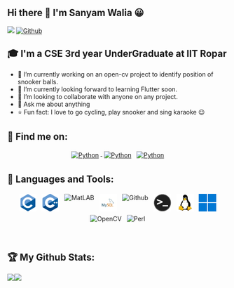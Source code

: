 ## Hi there 👋 I'm Sanyam Walia 😀
![](https://visitor-badge.laobi.icu/badge?page_id=Sanyamwalia147.Sanyamwalia147) [![Github](https://img.shields.io/github/followers/Sanyamwalia147?label=Followers&logo=Github)](https://github.com/Sanyamwalia147)




## 🎓 I'm a CSE 3rd year UnderGraduate at IIT Ropar

- 🔭 I’m currently working on an open-cv project to identify position of snooker balls.
- 🌱 I’m currently looking forward to learning Flutter soon. 
- 👯 I’m looking to collaborate with anyone on any project.
- 💬 Ask me about anything
- ⭐ Fun fact: I love to go cycling, play snooker and sing karaoke 😉  

## 📧 Find me on:

<!--
[<img align="left" alt="Sanyam Walia | Twitter" width="40px" src="https://cdn-icons-png.flaticon.com/512/124/124021.png" />][Twitter]
[<img align="left" alt="Sanyam Walia | LinkedIn" width="40px" src="https://cdn.jsdelivr.net/npm/simple-icons@v3/icons/linkedin.svg" />][linkedin]
[<img align="left" alt="Sanyam Walia | Mail" width="40px" src="https://cdn.jsdelivr.net/npm/simple-icons@v3/icons/gmail.svg" />][mail]
-->

<p align="center">
 <a href="https://twitter.com/SanyamWalia4" target="_blank" rel="noopener noreferrer"> <img src="https://cdn-icons-png.flaticon.com/512/124/124021.png" alt="Python" height="40" style="vertical-align:top; margin:4px"> </a>
 <a href="https://www.linkedin.com/in/sanyam-walia-417121236/" target="_blank" rel="noopener noreferrer"> <img src="https://cdn-icons-png.flaticon.com/512/174/174857.png" alt="Python" height="40" style="vertical-align:top; margin:4px"></a>
 <a href="mailto:sanyam.walia20@gmail.com"> <img src="https://cdn-icons-png.flaticon.com/512/726/726623.png" alt="Python" height="40" style="vertical-align:top; margin:4px"></a>

<br />


## 🧰 Languages and Tools:
<p align="center">
<img src="https://raw.githubusercontent.com/devicons/devicon/master/icons/c/c-original.svg" alt="C" height="40" style="vertical-align:top; margin:4px">
<img src="https://raw.githubusercontent.com/devicons/devicon/master/icons/cplusplus/cplusplus-original.svg" alt="C++" height="40" style="vertical-align:top; margin:4px">
<img src="https://camo.githubusercontent.com/64bfb64ead15f4d2fe66c1dd2b132a99b1caf1cddb77f57ad5815f9bf94a3d89/68747470733a2f2f75706c6f61642e77696b696d656469612e6f72672f77696b6970656469612f636f6d6d6f6e732f322f32312f4d61746c61625f4c6f676f2e706e67" alt="MatLAB" height="40" style="vertical-align:top; margin:4px">
<img src="https://raw.githubusercontent.com/github/explore/80688e429a7d4ef2fca1e82350fe8e3517d3494d/topics/mysql/mysql.png" alt="MySQL" height="40" style="vertical-align:top; margin:4px">
<img src="https://cdn-icons-png.flaticon.com/512/5968/5968866.png" alt="Github" height="40" style="vertical-align:top; margin:4px">
<img src="https://raw.githubusercontent.com/github/explore/80688e429a7d4ef2fca1e82350fe8e3517d3494d/topics/terminal/terminal.png" alt="Terminal" height="40" style="vertical-align:top; margin:4px">
<img src="https://raw.githubusercontent.com/github/explore/80688e429a7d4ef2fca1e82350fe8e3517d3494d/topics/linux/linux.png" alt="Linux" height="40" style="vertical-align:top; margin:4px" alt="Windows" height="40" style="vertical-align:top; margin:4px">
<img src="https://raw.githubusercontent.com/github/explore/80688e429a7d4ef2fca1e82350fe8e3517d3494d/topics/windows/windows.png" alt="Windows" height="40" style="vertical-align:top; margin:4px">
<img src="https://camo.githubusercontent.com/ce9fb3389462f2c9444f863e410f0d17d04b216beba8749a015011887eadfbaf/68747470733a2f2f7777772e766563746f726c6f676f2e7a6f6e652f6c6f676f732f6f70656e63762f6f70656e63762d69636f6e2e737667" alt="OpenCV" height="40" style="vertical-align:top; margin:4px">
<img src="https://camo.githubusercontent.com/1117189de1cd79c423ca9fded3ee322c4a9bbaf97d91eb6db5178c71eb79fac3/68747470733a2f2f6170692e69636f6e6966792e64657369676e2f6c6f676f732d7065726c2e737667" alt="Perl" height="40" style="vertical-align:top; margin:4px">

</p>

<br />

## 🏆 My Github Stats:

<!--
![GitHub stats](https://readme-stats-cfgj2cxdy.vercel.app/api?username=Sanyamwalia147&count_private=true&show_icons=true&theme=tokyonight)
![Top Langs](https://readme-stats-cfgj2cxdy.vercel.app/api/top-langs/?username=Sanyamwalia147&hide=php&theme=tokyonight)
-->
<div>
<a href="https://github-readme-stats.vercel.app/api?username=Sanyamwalia147&theme=tokyonight">
  <img  align="left" src="https://github-readme-stats.vercel.app/api?username=Sanyamwalia147&count_private=true&show_icons=true&theme=tokyonight" />
</a>
<a href="https://github-readme-stats.vercel.app/api/top-langs/?username=SanyamWalia147&hide=php&theme=tokyonight">
  <img align="left" src="https://github-readme-stats.vercel.app/api/top-langs/?username=SanyamWalia147&hide=php&theme=tokyonight" />
</a>
</div>


[linkedin]: https://www.linkedin.com/in/sanyam-walia-417121236/
[mail]: mailto:sanyam.walia20@gmail.com
